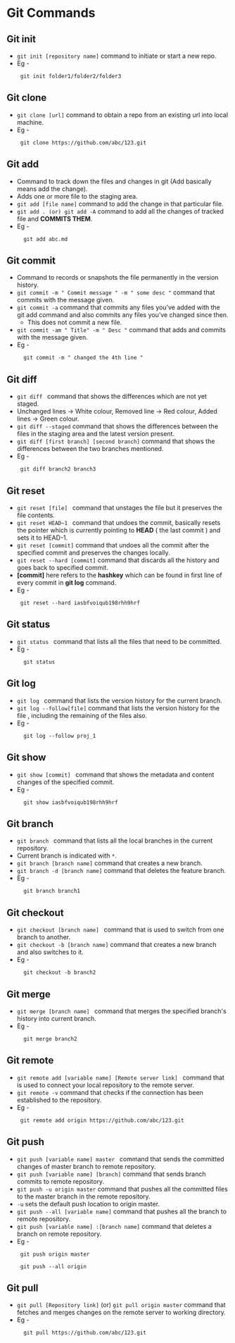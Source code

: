 Git Commands
=
Git init
-
  + ``` git init [repository name] ```  command to initiate or start a new repo.
  + Eg -   
     ``` 
      git init folder1/folder2/folder3 
     ```
 
Git clone
-
  + ``` git clone [url] ```  command to obtain a repo from an existing url into local machine.
  + Eg - 
    ``` 
     git clone https://github.com/abc/123.git 
    ```
   

Git add
-
  + Command to track down the files and changes in git (Add basically means add the change).
  + Adds one or more file to the staging area.
  + ``` git add [file name] ```  command to add the change in that particular file.
  + ``` git add . (or) git add -A ```  command to add all the changes of tracked file and **COMMITS THEM**.
  + Eg - 
    ```
      git add abc.md 
    ``` 

Git commit
-
  + Command to records or snapshots the file permanently in the version history.
  + ``` git commit -m " Commit message " -m " some desc " ```  command that commits with the message given.
  + ``` git commit -a ```  command that commits any files you’ve added with the git add command and also commits any files you’ve changed since then.
      + This does not commit a new file.
  + ``` git commit -am " Title" -m " Desc " ```  command that adds and commits with the message given.
  + Eg - 
    ```
      git commit -m " changed the 4th line " 
    ``` 
  
Git diff
-
  + ``` git diff  ```  command that shows the differences which are not yet staged.
  + Unchanged lines -> White colour, Removed line -> Red colour, Added lines -> Green colour. 
  + ``` git diff --staged ```  command that shows the differences between the files in the staging area and the latest version present.
  + ``` git diff [first branch] [second branch] ```  command that shows the differences between the two branches mentioned.
  + Eg - 
     ``` 
      git diff branch2 branch3 
     ``` 

Git reset
-
  + ``` git reset [file]  ```  command that unstages the file but it preserves the file contents.
  + ``` git reset HEAD~1  ```  command that undoes the commit, basically resets the pointer which is currently pointing to **HEAD** ( the last commit ) and sets it to HEAD-1. 
  + ``` git reset [commit] ```  command that undoes all the commit after the specified commit and preserves the changes locally.
  + ``` git reset --hard [commit] ```  command that discards all the history and goes back to specified  commit.
  + **[commit]** here refers to the **hashkey** which can be found in first line of every commit in **git log** command.
  + Eg - 
     ``` 
      git reset --hard iasbfvoiqub198rhh9hrf 
     ``` 

Git status
-
  + ``` git status  ```  command that lists all the files that need to be committed.
  + Eg - 
    ``` 
      git status 
    ``` 

Git log
-
  + ``` git log  ```  command that lists the version history for the current branch.
  + ``` git log --follow[file] ```  command that lists the version history for the file , including the remaining of the files also.
  + Eg - 
    ```
      git log --follow proj_1 
    ```

Git show
-
  + ``` git show [commit]  ```  command that shows the metadata and content changes of the specified commit.
  + Eg - 
    ``` 
      git show iasbfvoiqub198rhh9hrf 
    ``` 

Git branch
-
  + ``` git branch  ```  command that lists all the local branches in the current repository.
  + Current branch is indicated with ``` * ```.
  + ``` git branch [branch name] ```  command that creates a new branch.
  + ``` git branch -d [branch name] ```  command that deletes the feature branch.
  + Eg - 
    ``` 
      git branch branch1 
    ``` 

Git checkout
-
  + ``` git checkout [branch name]  ```  command that is used to switch from one branch to another.
  + ``` git checkout -b [branch name] ```  command that creates a new branch and also switches to it.
  + Eg - 
    ``` 
      git checkout -b branch2 
    ``` 

Git merge
-
  + ``` git merge [branch name]  ```  command that merges the specified branch's history into current branch.
  + Eg - 
    ``` 
      git merge branch2 
    ``` 

Git remote
-
  + ``` git remote add [variable name] [Remote server link]  ```  command that is used to connect your local repository to the remote server.
  + ``` git remote -v ```  command that checks if the connection has been established to the repository.
  + Eg - 
     ``` 
      git remote add origin https://github.com/abc/123.git 
     ``` 

Git push
-
  + ``` git push [variable name] master  ```  command that sends the committed changes of master branch to remote repository.
  + ``` git push [variable name] [branch] ```  command that sends branch commits to remote repository.
  + ``` git push -u origin master ```  command that pushes all the committed files to the master branch in the remote repository.
  + ``` -u ``` sets the default push location to origin master.
  + ``` git push --all [variable name] ```  command that pushes all the branch to remote repository.
  + ``` git push [variable name] :[branch name] ```  command that deletes a branch on remote repository.
  + Eg - 
     ``` 
      git push origin master 
     ```
     ``` 
      git push --all origin 
      ```

Git pull
-
  + ``` git pull [Repository link] ``` (or) ``` git pull origin master ```  command that fetches and merges changes on the remote server to working directory.
  + Eg - 
    ``` 
      git pull https://github.com/abc/123.git 
    ``` 









  
 
